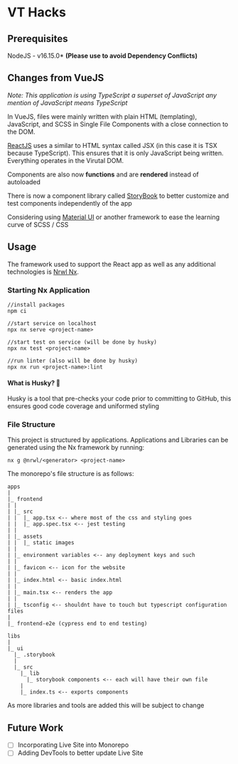 # VT Hacks

## Prerequisites

NodeJS - v16.15.0\*
**(Please use to avoid Dependency Conflicts)**

## Changes from VueJS

_Note: This application is using TypeScript a superset of JavaScript any mention of JavaScript means TypeScript_

In VueJS, files were mainly written with plain HTML (templating), JavaScript, and SCSS in Single File Components with a close connection to the DOM.

[ReactJS](https://reactjs.org) uses a similar to HTML syntax called JSX (in this case it is TSX because TypeScript). This ensures that it is only JavaScript being written. Everything operates in the Virutal DOM.

Components are also now **functions** and are **rendered** instead of autoloaded

There is now a component library called [StoryBook](https://storybook.js.org/) to better customize and test components independently of the app

Considering using [Material UI](https://mui.com) or another framework to ease the learning curve of SCSS / CSS

## Usage

The framework used to support the React app as well as any additional technologies is [Nrwl Nx](https://nx.dev/).

### Starting Nx Application

```shell
//install packages
npm ci

//start service on localhost
npx nx serve <project-name>

//start test on service (will be done by husky)
npx nx test <project-name>

//run linter (also will be done by husky)
npx nx run <project-name>:lint
```

#### What is Husky? 🐶

Husky is a tool that pre-checks your code prior to committing to GitHub, this ensures good code coverage and uniformed styling

### File Structure

This project is structured by applications. Applications and Libraries can be generated using the Nx framework by running:

`nx g @nrwl/<generator> <project-name>`

The monorepo's file structure is as follows:

```
apps
|
|_ frontend
| |
| |_ src
| |  |_ app.tsx <-- where most of the css and styling goes
| |  |_ app.spec.tsx <-- jest testing
| |
| |_ assets
| |  |_ static images
| |
| |_ environment variables <-- any deployment keys and such
| |
| |_ favicon <-- icon for the website
| |
| |_ index.html <-- basic index.html
| |
| |_ main.tsx <-- renders the app
| |
| |_ tsconfig <-- shouldnt have to touch but typescript configuration files
|
|_ frontend-e2e (cypress end to end testing)

libs
|
|_ ui
  |_ .storybook
  |
  |_ src
    |_ lib
      |_ storybook components <-- each will have their own file
    |
    |_ index.ts <-- exports components
```

As more libraries and tools are added this will be subject to change

## Future Work

- [ ] Incorporating Live Site into Monorepo
- [ ] Adding DevTools to better update Live Site
